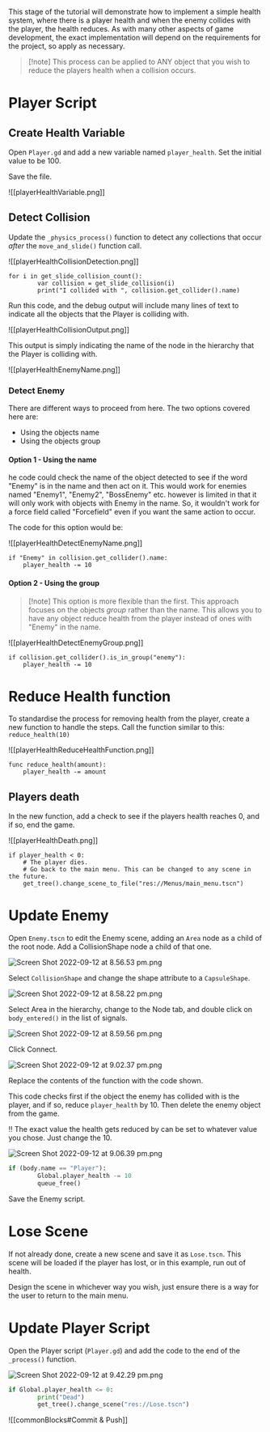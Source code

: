 This stage of the tutorial will demonstrate how to implement a simple health system, where there is a player health and when the enemy collides with the player, the health reduces. As with many other aspects of game development, the exact implementation will depend on the requirements for the project, so apply as necessary.

> [!note] This process can be applied to ANY object that you wish to reduce the players health when a collision occurs.

# Player Script

## Create Health Variable

Open `Player.gd` and add a new variable named `player_health`. Set the initial value to be 100.

Save the file.

![[playerHealthVariable.png]]

## Detect Collision

Update the `_physics_process()` function to detect any collections that occur *after* the `move_and_slide()` function call.

![[playerHealthCollisionDetection.png]]

```gdscript
for i in get_slide_collision_count():
		var collision = get_slide_collision(i)
		print("I collided with ", collision.get_collider().name)
```

Run this code, and the debug output will include many lines of text to indicate all the objects that the Player is colliding with.

![[playerHealthCollisionOutput.png]]

This output is simply indicating the name of the node in the hierarchy that the Player is colliding with.

![[playerHealthEnemyName.png]]

### Detect Enemy
There are different ways to proceed from here. The two options covered here are:
- Using the objects name
- Using the objects group


#### Option 1 - Using the name

he code could check the name of the object detected to see if the word "Enemy" is in the name and then act on it. This would work for enemies named "Enemy1", "Enemy2", "BossEnemy" etc. however is limited in that it will only work with objects with Enemy in the name. So, it wouldn't work for a force field called "Forcefield" even if you want the same action to occur.

The code for this option would be:

![[playerHealthDetectEnemyName.png]]

```gdscript
if "Enemy" in collision.get_collider().name:
	player_health -= 10
```


#### Option 2 - Using the group

> [!note] This option is more flexible than the first.
> This approach focuses on the objects *group* rather than the name. This allows you to have any object reduce health from the player instead of ones with "Enemy" in the name.

![[playerHealthDetectEnemyGroup.png]]

```gdscript
if collision.get_collider().is_in_group("enemy"):
	player_health -= 10
```

# Reduce Health function

To standardise the process for removing health from the player, create a new function to handle the steps. Call the function similar to this: `reduce_health(10)`

![[playerHealthReduceHealthFunction.png]]

```gdscript
func reduce_health(amount):
	player_health -= amount
```

## Players death

In the new function, add a check to see if the players health reaches 0, and if so, end the game.

![[playerHealthDeath.png]]

```gdscript
if player_health < 0:
	# The player dies. 
	# Go back to the main menu. This can be changed to any scene in the future.
	get_tree().change_scene_to_file("res://Menus/main_menu.tscn")
```

# Update Enemy

Open `Enemy.tscn` to edit the Enemy scene, adding an `Area` node as a child of the root node. Add a CollisionShape node a child of that one.

![Screen Shot 2022-09-12 at 8.56.53 pm.png](https://s3-us-west-2.amazonaws.com/secure.notion-static.com/b3dc548e-f7df-4d10-94d4-1bde0fdaf283/Screen_Shot_2022-09-12_at_8.56.53_pm.png)

Select `CollisionShape` and change the shape attribute to a `CapsuleShape`.

![Screen Shot 2022-09-12 at 8.58.22 pm.png](https://s3-us-west-2.amazonaws.com/secure.notion-static.com/3d87ab97-b394-4933-b508-10f79a7dc2f2/Screen_Shot_2022-09-12_at_8.58.22_pm.png)

Select Area in the hierarchy, change to the Node tab, and double click on `body_entered()` in the list of signals.

![Screen Shot 2022-09-12 at 8.59.56 pm.png](https://s3-us-west-2.amazonaws.com/secure.notion-static.com/7cdcbc56-99c1-4b7a-9956-ce390aea80d7/Screen_Shot_2022-09-12_at_8.59.56_pm.png)

Click Connect.

![Screen Shot 2022-09-12 at 9.02.37 pm.png](https://s3-us-west-2.amazonaws.com/secure.notion-static.com/581cf8ab-09d8-4bf9-9803-74be31ef1d34/Screen_Shot_2022-09-12_at_9.02.37_pm.png)

Replace the contents of the function with the code shown.

This code checks first if the object the enemy has collided with is the player, and if so, reduce `player_health` by 10. Then delete the enemy object from the game.

<aside> ‼️ The exact value the health gets reduced by can be set to whatever value you chose. Just change the 10.

</aside>

![Screen Shot 2022-09-12 at 9.06.39 pm.png](https://s3-us-west-2.amazonaws.com/secure.notion-static.com/83f6a6dc-3765-4008-9223-3d8abaa4cc9a/Screen_Shot_2022-09-12_at_9.06.39_pm.png)

```python
if (body.name == "Player"):
		Global.player_health -= 10
		queue_free()
```

Save the Enemy script.

# Lose Scene

If not already done, create a new scene and save it as `Lose.tscn`. This scene will be loaded if the player has lost, or in this example, run out of health.

Design the scene in whichever way you wish, just ensure there is a way for the user to return to the main menu.

# Update Player Script

Open the Player script (`Player.gd`) and add the code to the end of the `_process()` function.

![Screen Shot 2022-09-12 at 9.42.29 pm.png](https://s3-us-west-2.amazonaws.com/secure.notion-static.com/335f08cd-d47e-4268-a0f3-b7bbf9e60029/Screen_Shot_2022-09-12_at_9.42.29_pm.png)

```python
if Global.player_health <= 0:
		print("Dead")
		get_tree().change_scene("res://Lose.tscn")
```

![[commonBlocks#Commit & Push]]